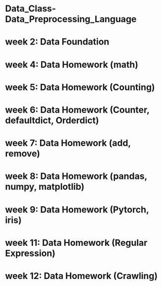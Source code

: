 # Data_Class-Data_Preprocessing_Language
# week 2: Data Foundation
# week 4: Data Homework (math)
# week 5: Data Homework (Counting)
# week 6: Data Homework (Counter, defaultdict, Orderdict)
# week 7: Data Homework (add, remove)
# week 8: Data Homework (pandas, numpy, matplotlib)
# week 9: Data Homework (Pytorch, iris)
# week 11: Data Homework (Regular Expression)
# week 12: Data Homework (Crawling)
